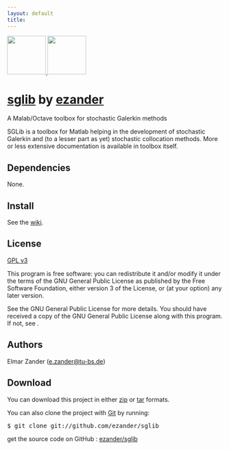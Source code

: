 ```yaml
---
layout: default
title: 
---
```



<div class="download">
  <a href="http://github.com/ezander/sglib/zipball/master">
    <img border="0" width="90" src="http://github.com/images/modules/download/zip.png"/>
  </a>
  <a href="http://github.com/ezander/sglib/tarball/master">
    <img border="0" width="90" src="http://github.com/images/modules/download/tar.png"/>
  </a>
</div>

# <a href="http://github.com/ezander/sglib">sglib</a> <span class="small">by <a href="http://github.com/ezander">ezander</a></span>
  
<div class="description">
  A Malab/Octave toolbox for stochastic Galerkin methods
</div>

SGLib is a toolbox for Matlab helping in the development of stochastic
Galerkin and (to a lesser part as yet) stochastic collocation
methods. More or less extensive documentation is available in toolbox
itself.


## Dependencies

None.


## Install

See the [wiki][wiki].


## License

[GPL v3][gpl-3.0]

This program is free software: you can redistribute it and/or modify
it under the terms of the GNU General Public License as published by
the Free Software Foundation, either version 3 of the License, or (at
your option) any later version.<br/>

See the GNU General Public License for more details. You should have
received a copy of the GNU General Public License along with this
program.  If not, see [][licenses].

  
## Authors

Elmar Zander (e.zander@tu-bs.de)


## Download

You can download this project in either
<a href="http://github.com/ezander/sglib/zipball/master">zip</a> or
<a href="http://github.com/ezander/sglib/tarball/master">tar</a> formats.

You can also clone the project with [Git](http://git-scm.com) by running:
<pre>$ git clone git://github.com/ezander/sglib</pre>
  
<div class="footer">
  get the source code on GitHub
  : <a href="http://github.com/ezander/sglib">ezander/sglib</a>
</div>
    

[gpl-3.0]: http://www.GNU.org/licenses/gpl-3.0.html
[wiki]: http://wiki.github.com/ezander/sglib
[licenses]: http://www.gnu.org/licenses/